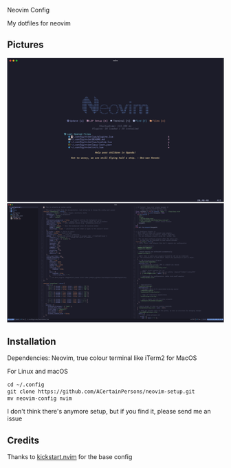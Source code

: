  Neovim Config

My dotfiles for neovim

## Pictures
![start.png](https://github.com/ACertainPersons/neovim-setup/blob/main/assets/start.png)
![use.png](https://github.com/ACertainPersons/neovim-setup/blob/main/assets/use.png)

## Installation

Dependencies: Neovim, true colour terminal like iTerm2 for MacOS

For Linux and macOS
```
cd ~/.config
git clone https://github.com/ACertainPersons/neovim-setup.git
mv neovim-config nvim
```
I don't think there's anymore setup, but if you find it, please send me an issue

## Credits

Thanks to <a href="https://github.com/nvim-lua/kickstart.nvim">kickstart.nvim</a> for the base config

